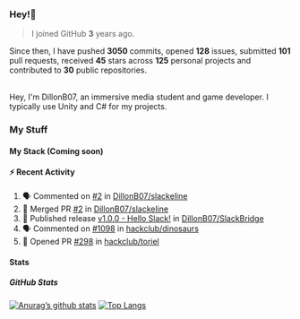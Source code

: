 ### Hey!👋
<!-- [![Banner](banner.png)](https://dillonb07.is-a.dev) -->


> I joined GitHub **3** years ago.

Since then, I have pushed **3050** commits, opened **128** issues, submitted **101** pull requests, received **45** stars across **125** personal projects and contributed to **30** public repositories.

<br>
Hey, I'm DillonB07, an immersive media student and game developer. I typically use Unity and C# for my projects.

<br>

### My Stuff

#### My Stack (Coming soon)

#### :zap: Recent Activity

<!--START_SECTION:activity-->
1. 🗣 Commented on [#2](https://github.com/DillonB07/slackeline/pull/2#issuecomment-2381619588) in [DillonB07/slackeline](https://github.com/DillonB07/slackeline)
2. 🎉 Merged PR [#2](https://github.com/DillonB07/slackeline/pull/2) in [DillonB07/slackeline](https://github.com/DillonB07/slackeline)
3. 🚀 Published release [v1.0.0 - Hello Slack!](https://github.com/DillonB07/SlackBridge/releases/tag/v1.0.0) in [DillonB07/SlackBridge](https://github.com/DillonB07/SlackBridge)
4. 🗣 Commented on [#1098](https://github.com/hackclub/dinosaurs/pull/1098#issuecomment-2360683257) in [hackclub/dinosaurs](https://github.com/hackclub/dinosaurs)
5. 💪 Opened PR [#298](https://github.com/hackclub/toriel/pull/298) in [hackclub/toriel](https://github.com/hackclub/toriel)
<!--END_SECTION:activity-->

#### Stats

##### GitHub Stats
[![Anurag’s github stats](https://github-readme-stats.vercel.app/api?username=dillonb07&show_icons=true&theme=radical)](https://github.com/dillonb07)
[![Top Langs](https://github-readme-stats.vercel.app/api/top-langs/?username=dillonb07&layout=compact&theme=radical)](https://github.com/dillonb07)
